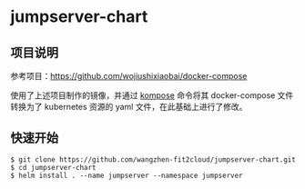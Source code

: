 # jumpserver-chart

## 项目说明

参考项目：https://github.com/wojiushixiaobai/docker-compose 

使用了上述项目制作的镜像，并通过 [kompose](https://kubernetes.io/docs/tasks/configure-pod-container/translate-compose-kubernetes/) 命令将其 docker-compose 文件转换为了 kubernetes 资源的 yaml 文件，在此基础上进行了修改。

## 快速开始

```
$ git clone https://github.com/wangzhen-fit2cloud/jumpserver-chart.git
$ cd jumpserver-chart
$ helm install . --name jumpserver --namespace jumpserver
```
